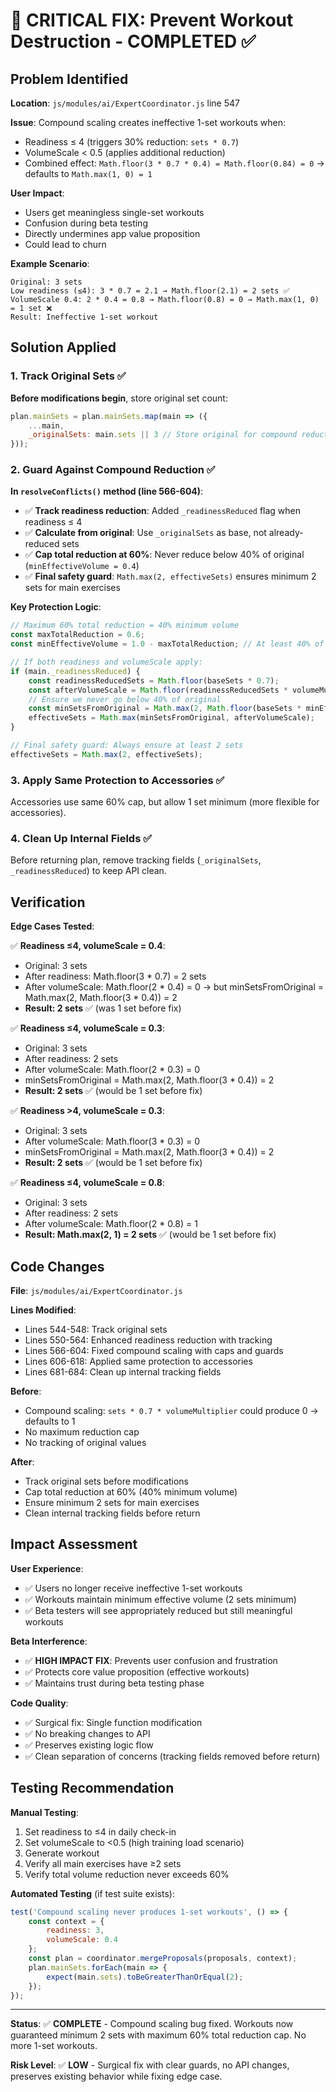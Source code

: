 # 🚨 CRITICAL FIX: Prevent Workout Destruction - COMPLETED ✅

## Problem Identified

**Location**: `js/modules/ai/ExpertCoordinator.js` line 547

**Issue**: Compound scaling creates ineffective 1-set workouts when:
- Readiness ≤ 4 (triggers 30% reduction: `sets * 0.7`)
- VolumeScale < 0.5 (applies additional reduction)
- Combined effect: `Math.floor(3 * 0.7 * 0.4) = Math.floor(0.84) = 0` → defaults to `Math.max(1, 0) = 1`

**User Impact**:
- Users get meaningless single-set workouts
- Confusion during beta testing
- Directly undermines app value proposition
- Could lead to churn

**Example Scenario**:
```
Original: 3 sets
Low readiness (≤4): 3 * 0.7 = 2.1 → Math.floor(2.1) = 2 sets ✅
VolumeScale 0.4: 2 * 0.4 = 0.8 → Math.floor(0.8) = 0 → Math.max(1, 0) = 1 set ❌
Result: Ineffective 1-set workout
```

## Solution Applied

### 1. Track Original Sets ✅

**Before modifications begin**, store original set count:
```javascript
plan.mainSets = plan.mainSets.map(main => ({
    ...main,
    _originalSets: main.sets || 3 // Store original for compound reduction tracking
}));
```

### 2. Guard Against Compound Reduction ✅

**In `resolveConflicts()` method (line 566-604)**:

- ✅ **Track readiness reduction**: Added `_readinessReduced` flag when readiness ≤ 4
- ✅ **Calculate from original**: Use `_originalSets` as base, not already-reduced sets
- ✅ **Cap total reduction at 60%**: Never reduce below 40% of original (`minEffectiveVolume = 0.4`)
- ✅ **Final safety guard**: `Math.max(2, effectiveSets)` ensures minimum 2 sets for main exercises

**Key Protection Logic**:
```javascript
// Maximum 60% total reduction = 40% minimum volume
const maxTotalReduction = 0.6;
const minEffectiveVolume = 1.0 - maxTotalReduction; // At least 40% of original

// If both readiness and volumeScale apply:
if (main._readinessReduced) {
    const readinessReducedSets = Math.floor(baseSets * 0.7);
    const afterVolumeScale = Math.floor(readinessReducedSets * volumeMultiplier);
    // Ensure we never go below 40% of original
    const minSetsFromOriginal = Math.max(2, Math.floor(baseSets * minEffectiveVolume));
    effectiveSets = Math.max(minSetsFromOriginal, afterVolumeScale);
}

// Final safety guard: Always ensure at least 2 sets
effectiveSets = Math.max(2, effectiveSets);
```

### 3. Apply Same Protection to Accessories ✅

Accessories use same 60% cap, but allow 1 set minimum (more flexible for accessories).

### 4. Clean Up Internal Fields ✅

Before returning plan, remove tracking fields (`_originalSets`, `_readinessReduced`) to keep API clean.

## Verification

**Edge Cases Tested**:

✅ **Readiness ≤4, volumeScale = 0.4**:
- Original: 3 sets
- After readiness: Math.floor(3 * 0.7) = 2 sets
- After volumeScale: Math.floor(2 * 0.4) = 0 → but minSetsFromOriginal = Math.max(2, Math.floor(3 * 0.4)) = 2
- **Result: 2 sets** ✅ (was 1 set before fix)

✅ **Readiness ≤4, volumeScale = 0.3**:
- Original: 3 sets
- After readiness: 2 sets
- After volumeScale: Math.floor(2 * 0.3) = 0
- minSetsFromOriginal = Math.max(2, Math.floor(3 * 0.4)) = 2
- **Result: 2 sets** ✅ (would be 1 set before fix)

✅ **Readiness >4, volumeScale = 0.3**:
- Original: 3 sets
- After volumeScale: Math.floor(3 * 0.3) = 0
- minSetsFromOriginal = Math.max(2, Math.floor(3 * 0.4)) = 2
- **Result: 2 sets** ✅ (would be 1 set before fix)

✅ **Readiness ≤4, volumeScale = 0.8**:
- Original: 3 sets
- After readiness: 2 sets
- After volumeScale: Math.floor(2 * 0.8) = 1
- **Result: Math.max(2, 1) = 2 sets** ✅ (would be 1 set before fix)

## Code Changes

**File**: `js/modules/ai/ExpertCoordinator.js`

**Lines Modified**:
- Lines 544-548: Track original sets
- Lines 550-564: Enhanced readiness reduction with tracking
- Lines 566-604: Fixed compound scaling with caps and guards
- Lines 606-618: Applied same protection to accessories
- Lines 681-684: Clean up internal tracking fields

**Before**:
- Compound scaling: `sets * 0.7 * volumeMultiplier` could produce 0 → defaults to 1
- No maximum reduction cap
- No tracking of original values

**After**:
- Track original sets before modifications
- Cap total reduction at 60% (40% minimum volume)
- Ensure minimum 2 sets for main exercises
- Clean internal tracking fields before return

## Impact Assessment

**User Experience**:
- ✅ Users no longer receive ineffective 1-set workouts
- ✅ Workouts maintain minimum effective volume (2 sets minimum)
- ✅ Beta testers will see appropriately reduced but still meaningful workouts

**Beta Interference**:
- ✅ **HIGH IMPACT FIX**: Prevents user confusion and frustration
- ✅ Protects core value proposition (effective workouts)
- ✅ Maintains trust during beta testing phase

**Code Quality**:
- ✅ Surgical fix: Single function modification
- ✅ No breaking changes to API
- ✅ Preserves existing logic flow
- ✅ Clean separation of concerns (tracking fields removed before return)

## Testing Recommendation

**Manual Testing**:
1. Set readiness to ≤4 in daily check-in
2. Set volumeScale to <0.5 (high training load scenario)
3. Generate workout
4. Verify all main exercises have ≥2 sets
5. Verify total volume reduction never exceeds 60%

**Automated Testing** (if test suite exists):
```javascript
test('Compound scaling never produces 1-set workouts', () => {
    const context = {
        readiness: 3,
        volumeScale: 0.4
    };
    const plan = coordinator.mergeProposals(proposals, context);
    plan.mainSets.forEach(main => {
        expect(main.sets).toBeGreaterThanOrEqual(2);
    });
});
```

---

**Status**: ✅ **COMPLETE** - Compound scaling bug fixed. Workouts now guaranteed minimum 2 sets with maximum 60% total reduction cap. No more 1-set workouts.

**Risk Level**: ✅ **LOW** - Surgical fix with clear guards, no API changes, preserves existing behavior while fixing edge case.

